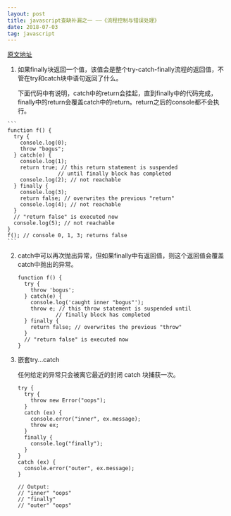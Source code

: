 ```yaml
---
layout: post
title: javascript查缺补漏之一 ——《流程控制与错误处理》
date: 2018-07-03
tag: javascript
---
```


[原文地址](https://developer.mozilla.org/zh-CN/docs/Web/JavaScript/Guide/Control_flow_and_error_handling)

1. 如果finally块返回一个值，该值会是整个try-catch-finally流程的返回值，不管在try和catch块中语句返回了什么。

    下面代码中有说明，catch中的return会挂起，直到finally中的代码完成，finally中的return会覆盖catch中的return。return之后的console都不会执行。

<!-- more -->

    ```
    function f() {
      try {
        console.log(0);
        throw "bogus";
      } catch(e) {
        console.log(1);
        return true; // this return statement is suspended
                    // until finally block has completed
        console.log(2); // not reachable
      } finally {
        console.log(3);
        return false; // overwrites the previous "return"
        console.log(4); // not reachable
      }
      // "return false" is executed now  
      console.log(5); // not reachable
    }
    f(); // console 0, 1, 3; returns false
    ```

2. catch中可以再次抛出异常，但如果finally中有返回值，则这个返回值会覆盖catch中抛出的异常。

    ```
    function f() {
      try {
        throw 'bogus';
      } catch(e) {
        console.log('caught inner "bogus"');
        throw e; // this throw statement is suspended until 
                // finally block has completed
      } finally {
        return false; // overwrites the previous "throw"
      }
      // "return false" is executed now
    }
    ```

3. 嵌套try...catch

    任何给定的异常只会被离它最近的封闭 catch 块捕获一次。

    ```
    try {
      try {
        throw new Error("oops");
      }
      catch (ex) {
        console.error("inner", ex.message);
        throw ex;
      }
      finally {
        console.log("finally");
      }
    }
    catch (ex) {
      console.error("outer", ex.message);
    }

    // Output:
    // "inner" "oops"
    // "finally"
    // "outer" "oops"
    ```